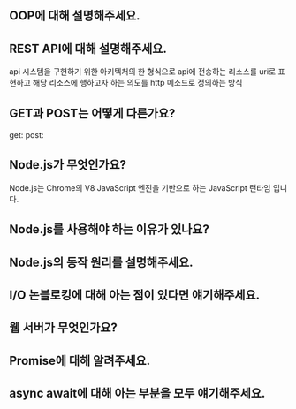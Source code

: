 ## OOP에 대해 설명해주세요.


## REST API에 대해 설명해주세요.
api 시스템을 구현하기 위한 아키텍처의 한 형식으로 api에 전송하는 리소스를 uri로 표현하고 해당 리소스에 행하고자 하는 의도를 http 메소드로 정의하는 방식

## GET과 POST는 어떻게 다른가요?
get: 
post: 

## Node.js가 무엇인가요?
Node.js는 Chrome의 V8 JavaScript 엔진을 기반으로 하는 JavaScript 런타임 입니다.

## Node.js를 사용해야 하는 이유가 있나요?


## Node.js의 동작 원리를 설명해주세요.

## I/O 논블로킹에 대해 아는 점이 있다면 얘기해주세요.

## 웹 서버가 무엇인가요?

## Promise에 대해 알려주세요.

## async await에 대해 아는 부분을 모두 얘기해주세요.
